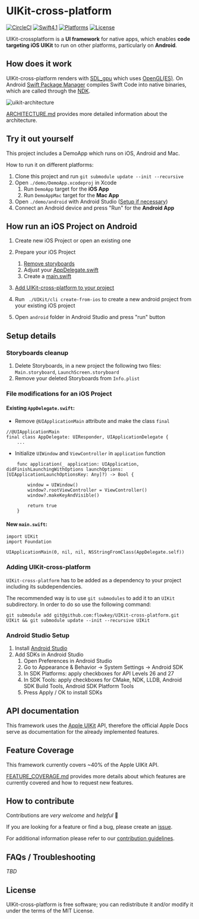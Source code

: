 # UIKit-cross-platform

[![CircleCI](https://circleci.com/gh/flowkey/UIKit-cross-platform.svg?style=shield&circle-token=2bc60653f4bb369754b04d97d324d9ba2bee6c6b)](https://circleci.com/gh/flowkey/UIKit-SDL)
[![Swift4.1](https://img.shields.io/badge/swift-4.1-orange.svg?style=flat)](https://swift.org/)
[![Platforms](https://img.shields.io/badge/platform-Android%20%7C%20macOS-lightgrey.svg)](https://swift.org/)
[![License](https://img.shields.io/badge/license-MIT-71787A.svg)](https://tldrlegal.com/license/mit-license)

UIKit-crossplatform is a **UI framework** for native apps, which enables **code targeting iOS UIKit** to run on other platforms, particularly on **Android**.<br>

## How does it work

UIKit-cross-platform renders with [SDL_gpu](https://github.com/grimfang4/sdl-gpu) which uses [OpenGL(ES)](https://www.opengl.org/).
On Android [Swift Package Manager](https://github.com/apple/swift-package-manager) compiles Swift Code into native binaries, which are called through the [NDK](https://developer.android.com/ndk/).

![uikit-architecture](https://user-images.githubusercontent.com/10008938/42819122-e147ca8e-89d2-11e8-8227-454a98963953.png)

[ARCHITECTURE.md](docs/ARCHITECTURE.md) provides more detailed information about the architecture.

## Try it out yourself

This project includes a DemoApp which runs on iOS, Android and Mac.

How to run it on different platforms:
1. Clone this project and run `git submodule update --init --recursive`
2. Open `./demo/DemoApp.xcodeproj` in Xcode
    1. Run `DemoApp` target for the **iOS App**
    2. Run `DemoAppMac` target for the **Mac App**
3. Open `./demo/android` with Android Studio ([Setup if necessary](Android-Studio-Setup))
4. Connect an Android device and press "Run" for the **Android App**

## How run an iOS Project on Android

1. Create new iOS Project or open an existing one
2. Prepare your iOS Project
    1. [Remove storyboards](#Storyboards-cleanup)
    2. Adjust your [AppDelegate.swift](#Existing-AppDelegate.swift)
    3. Create a [main.swift](#New-main.swift)
3. [Add UIKit-cross-platform to your project](#adding-UIKit-cross-platform)


4. Run ` ./UIKit/cli create-from-ios` to create a new android project from your existing iOS project
5. Open `android` folder in Android Studio and press "run" button

## Setup details

### Storyboards cleanup

1. Delete Storyboards, in a new project the following two files: `Main.storyboard`, `LaunchScreen.storyboard`
2. Remove your deleted Storyboards from `Info.plist`

### File modifications for an iOS Project

#### Existing `AppDelegate.swift`:
- Remove `@UIApplicationMain` attribute and make the class `final`
```
//@UIApplicationMain
final class AppDelegate: UIResponder, UIApplicationDelegate {
    ...
```
- Initialize `UIWindow` and `ViewController` in `application` function
```
    func application(_ application: UIApplication, didFinishLaunchingWithOptions launchOptions: [UIApplicationLaunchOptionsKey: Any]?) -> Bool {

        window = UIWindow()
        window?.rootViewController = ViewController()
        window?.makeKeyAndVisible()

        return true
    }
```

#### New `main.swift`:
```
import UIKit
import Foundation

UIApplicationMain(0, nil, nil, NSStringFromClass(AppDelegate.self))
```

### Adding UIKit-cross-platform

`UIKit-cross-platform` has to be added as a dependency to your project including its subdependencies.

The recommended way is to use `git submodules` to add it to an `UIKit` subdirectory.
In order to do so use the following command:
```
git submodule add git@github.com:flowkey/UIKit-cross-platform.git UIKit && git submodule update --init --recursive UIKit
```

### Android Studio Setup

1. Install [Android Studio](https://developer.android.com/studio/)
2. Add SDKs in Android Studio
    1. Open Preferences in Android Studio
    2. Go to Appearance & Behavior -> System Settings -> Android SDK
    3. In SDK Platforms: apply checkboxes for API Levels 26 and 27
    4. In SDK Tools: apply checkboxes for CMake, NDK, LLDB, Android SDK Build Tools, Android SDK Platform Tools
    5. Press Apply / OK to install SDKs


## API documentation

This framework uses the [Apple UIKit](https://developer.apple.com/documentation/uikit) API, therefore the official Apple Docs serve as documentation for the already implemented features.

## Feature Coverage

This framework currently covers ~40% of the Apple UIKit API.

[FEATURE_COVERAGE.md](docs/FEATURE_COVERAGE.md) provides more details about which features are currently covered and how to request new features.

## How to contribute

Contributions are *very welcome* and *helpful* 🙌

If you are looking for a feature or find a bug, please create an [issue](https://github.com/flowkey/UIKit-cross-platform/issues/new/choose).

For additional information please refer to our [contribution guidelines](docs/CONTRIBUTING.md).

## FAQs / Troubleshooting

*TBD*

## License

UIKit-cross-platform is free software; you can redistribute it and/or modify it under the terms of the MIT License.
